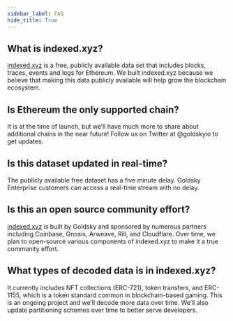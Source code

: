 ```yaml
---
sidebar_label: FAQ
hide_title: True
---
```


## What is indexed.xyz?

[indexed.xyz](http://indexed.xyz) is a free, publicly available data set that includes blocks, traces, events and logs for Ethereum. We built indexed.xyz because we believe that making this data publicly available will help grow the blockchain ecosystem.

## Is Ethereum the only supported chain?

It is at the time of launch, but we’ll have much more to share about additional chains in the near future! Follow us on Twitter at @goldskyio to get updates.

## Is this dataset updated in real-time?

The publicly available free dataset has a five minute delay. Goldsky Enterprise customers can access a real-time stream with no delay.

## Is this an open source community effort?

[indexed.xyz](http://indexed.xyz) is built by Goldsky and sponsored by numerous partners including Coinbase, Gnosis, Arweave, Rill, and Cloudflare. Over time, we plan to open-source various components of indexed.xyz to make it a true community effort.

## What types of decoded data is in indexed.xyz?

It currently includes NFT collections (ERC-721), token transfers, and ERC-1155, which is a token standard common in blockchain-based gaming. This is an ongoing project and we’ll decode more data over time. We’ll also update partitioning schemes over time to better serve developers.
